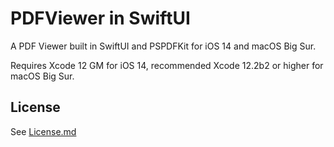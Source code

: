 # PDFViewer in SwiftUI

A PDF Viewer built in SwiftUI and PSPDFKit for iOS 14 and macOS Big Sur.

Requires Xcode 12 GM for iOS 14, recommended Xcode 12.2b2 or higher for macOS Big Sur.

## License

See [License.md](License.md)
